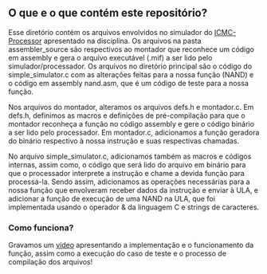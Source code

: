 ## O que e o que contém este repositório?

Esse diretório contém os arquivos envolvidos no simulador do [ICMC-Processor][ICMC-Processor] apresentado na disciplina. Os arquivos na pasta assembler_source são respectivos ao montador que reconhece um código em assembly e gera o arquivo executável (.mif) a ser lido pelo simulador/processador. Os arquivos no diretório principal são o código do simple_simulator.c com as alterações feitas para a nossa função (NAND) e o código em assembly nand.asm, que é um código de teste para a nossa função. 

Nos arquivos do montador, alteramos os arquivos defs.h e montador.c. Em defs.h, definimos as macros e definições de pré-compilação para que o montador reconheça a função no código assembly e gere o código binário a ser lido pelo processador. Em montador.c, adicionamos a função geradora do binário respectivo à nossa instrução e suas respectivas chamadas.

No arquivo simple_simulator.c, adicionamos também as macros e códigos internas, assim como, o código que será lido do arquivo em binário para que o processador interprete a instrução e chame a devida função para processá-la. Sendo assim, adicionamos as operações necessárias para a nossa função que envolveram receber dados da instrução e enviar à ULA, e adicionar a função de execução de uma NAND na ULA, que foi implementada usando o operador & da linguagem C e strings de caracteres.


### Como funciona?
Gravamos um [vídeo][vídeo] apresentando a implementação e o funcionamento da função, assim como a execução do caso de teste e o processo de compilação dos arquivos!

[https://github.com/simoesusp/Processador-ICMC/tree/master/Install_Packages]: https://github.com/simoesusp/Processador-ICMC/tree/master/Install_Packages "simulador"

[ICMC-Processor]: https://github.com/simoesusp/Processador-ICMC "ICMC-Processor"
[vídeo]: https://drive.google.com/file/d/1ORQKMYAB4Q88BPHukgZQn1Gf38nmtbKs/view?usp=sharing "vídeo"